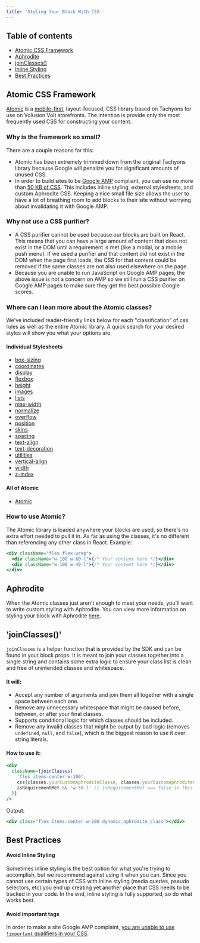 ```yaml
---
title: 'Styling Your Block With CSS'
---
```


## Table of contents

- [Atomic CSS Framework](#atomic-css-framework)
- [Aphrodite](#aphrodite)
- [joinClasses()](#joinclasses)
- [Inline Styling](#inline-styling)
- [Best Practices](#best-practices)

## Atomic CSS Framework

[Atomic](https://github.com/volusion/element-atomic-css) is a [mobile-first](https://developer.mozilla.org/en-US/docs/Web/Progressive_web_apps/Responsive/Mobile_first), layout-focused, CSS library based on Tachyons for use on Volusion Volt storefronts. The intention is provide only the most frequently used CSS for constructing your content.

### Why is the framework so small?

There are a couple reasons for this:

- Atomic has been extremely trimmed down from the original Tachyons library because Google will penalize you for significant amounts of unused CSS.
- In order to build sites to be [Google AMP](https://developers.google.com/amp) compliant, you can use no more than [50 KB of CSS](https://amp.dev/documentation/guides-and-tutorials/develop/style_and_layout/). This includes inline styling, external stylesheets, and custom Aphrodite CSS. Keeping a nice small file size allows the user to have a lot of breathing room to add blocks to their site without worrying about invalidating it with Google AMP.

### Why not use a CSS purifier?

- A CSS purifier cannot be used because our blocks are built on React. This means that you can have a large amount of content that does not exist in the DOM until a requirement is met (like a modal, or a mobile push menu). If we used a purifier and that content did not exist in the DOM when the page first loads, the CSS for that content could be removed if the same classes are not also used elsewhere on the page.
- Because you are unable to run JavaScript on Google AMP pages, the above issue is not a concern on AMP so we still run a CSS purifier on Google AMP pages to make sure they get the best possible Google scores.

### Where can I lean more about the Atomic classes?

We've included reader-friendly links below for each "classification" of css rules as well as the entire Atomic library. A quick search for your desired styles will show you what your options are.

#### Individual Stylesheets

- [box-sizing](https://github.com/volusion/element-atomic-css/blob/master/dist/styles/box-sizing.css)
- [coordinates](https://github.com/volusion/element-atomic-css/blob/master/dist/styles/coordinates.css)
- [display](https://github.com/volusion/element-atomic-css/blob/master/dist/styles/display.css)
- [flexbox](https://github.com/volusion/element-atomic-css/blob/master/dist/styles/flexbox.css)
- [height](https://github.com/volusion/element-atomic-css/blob/master/dist/styles/height.css)
- [images](https://github.com/volusion/element-atomic-css/blob/master/dist/styles/images.css)
- [lists](https://github.com/volusion/element-atomic-css/blob/master/dist/styles/lists.css)
- [max-width](https://github.com/volusion/element-atomic-css/blob/master/dist/styles/max-width.css)
- [normalize](https://github.com/volusion/element-atomic-css/blob/master/dist/styles/normalize.css)
- [overflow](https://github.com/volusion/element-atomic-css/blob/master/dist/styles/overflow.css)
- [position](https://github.com/volusion/element-atomic-css/blob/master/dist/styles/position.css)
- [skins](https://github.com/volusion/element-atomic-css/blob/master/dist/styles/skins.css)
- [spacing](https://github.com/volusion/element-atomic-css/blob/master/dist/styles/spacing.css)
- [text-align](https://github.com/volusion/element-atomic-css/blob/master/dist/styles/text-align.css)
- [text-decoration](https://github.com/volusion/element-atomic-css/blob/master/dist/styles/text-decoration.css)
- [utilities](https://github.com/volusion/element-atomic-css/blob/master/dist/styles/utilities.css)
- [vertical-align](https://github.com/volusion/element-atomic-css/blob/master/dist/styles/vertical-align.css)
- [width](https://github.com/volusion/element-atomic-css/blob/master/dist/styles/width.css)
- [z-index](https://github.com/volusion/element-atomic-css/blob/master/dist/styles/z-index.css)

#### All of Atomic

- [Atomic](https://github.com/volusion/element-atomic-css/blob/master/dist/atomic.css)

### How to use Atomic?

The Atomic library is loaded anywhere your blocks are used, so there's no extra effort needed to pull it in. As far as using the classes, it's no different than referencing any other class in React. Example:

```jsx
<div className="flex flex-wrap">
  <div className="w-100 w-60-l">{/* Your content here */}</div>
  <div className="w-100 w-40-l">{/* Your content here */}</div>
</div>
```

## Aphrodite

When the Atomic classes just aren't enough to meet your needs, you'll want to write custom styling with Aphrodite. You can view more information on styling your block with Aphrodite [here](../../how-to/style-a-block-with-aphrodite).

## 'joinClasses()'

`joinClasses` is a helper function that is provided by the SDK and can be found in your block props. It is meant to join your classes together into a single string and contains some extra logic to ensure your class list is clean and free of unintended classes and whitespace.

#### It will:

- Accept any number of arguments and join them all together with a single space between each one.
- Remove any unnecessary whitespace that might be caused before, between, or after your final classes.
- Supports conditional logic for which classes should be included.
- Remove any invalid classes that might be output by bad logic (removes `undefined`, `null`, and `false`), which is the biggest reason to use it over string literals.

#### How to use it:

```jsx
<div
  className={joinClasses(
    'flex items-center w-100',
    css(classes.yourCustomAphroditeClassA, classes.yourCustomAphroditeClassB),
    isRequirementMet && 'w-50-l' // isRequirementMet === false in this example
  )}
/>
```

Output:

```jsx
<div class="flex items-center w-100 dynamic_aphrodite_class"></div>
```

## Best Practices

#### Avoid Inline Styling

Sometimes inline styling is the best option for what you're trying to accomplish, but we recommend against using it when you can. Since you cannot use certain types of CSS with inline styling (media queries, pseudo selectors, etc) you end up creating yet another place that CSS needs to be tracked in your code. In the end, inline styling is fully supported, so do what works best.

#### Avoid important tags

In order to make a site Google AMP complaint, [you are unable to use `!important` qualifiers in your CSS](https://amp.dev/documentation/guides-and-tutorials/develop/style_and_layout/style_pages/).
